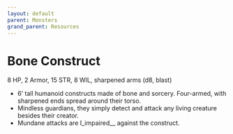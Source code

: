 ```yaml
---
layout: default
parent: Monsters
grand_parent: Resources
---
```


# Bone Construct

8 HP, 2 Armor, 15 STR, 8 WIL, sharpened arms (d8, blast)

- 6’ tall humanoid constructs made of bone and sorcery. Four-armed, with sharpened ends spread around their torso.
- Mindless guardians, they simply detect and attack any living creature besides their creator.
- Mundane attacks are I_impaired__ against the construct.

